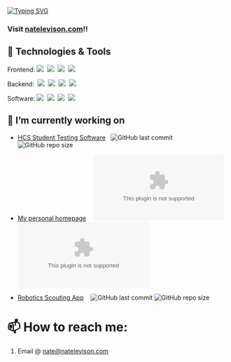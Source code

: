 [![Typing SVG](https://readme-typing-svg.herokuapp.com?font=Open+Sans&duration=1500&pause=1000&color=ffffff&vCenter=true&width=435&lines=%F0%9F%91%8B+Hello;%F0%9F%98%84+I+am+Nate+Levison+;%F0%9F%91%A8%E2%80%8D%F0%9F%92%BB+Full+Stack+Programmer;%F0%9F%97%9D+3y+Java+and+3y+webdev+experience;%F0%9F%A5%A3+Mac+and+Cheese+Enthusiast)](https://git.io/typing-svg)
### Visit [natelevison.com](https://natelevison.com)!!

## 🔧 Technologies & Tools
Frontend:
![](https://img.shields.io/badge/-JavaScript-c2bc00?logo=JavaScript)&nbsp;
![](https://img.shields.io/badge/-HTML-ff995e?logo=HTML5)&nbsp;
![](https://img.shields.io/badge/-CSS3-5ea1ff?logo=CSS3&logoColor=0082c3)&nbsp;
![](https://img.shields.io/badge/-Svelte-df793e?logo=Svelte)&nbsp;

Backend:&nbsp;
![](https://img.shields.io/badge/-Java-ff7569?logo=OpenJDK)&nbsp;
![](https://img.shields.io/badge/-Python-2db345?logo=Python)&nbsp;
![](https://img.shields.io/badge/-TypeScript-66cddd?logo=typescript)&nbsp;
![](https://img.shields.io/badge/-node.js-66d97a?logo=node.js)&nbsp;

Software:
![](https://img.shields.io/badge/-VSCode-5ea1ff?logo=visual-studio-code)&nbsp;
![](https://img.shields.io/badge/-GitHub-gray?logo=GitHub)&nbsp;
![](https://img.shields.io/badge/-Git-orange?logo=git)&nbsp;
![](https://img.shields.io/badge/-nginx-3a8855?logo=nginx)&nbsp;  

## 🔭 I’m currently working on
  -  [HCS Student Testing Software](https://github.com/Cheespeasa1234/uhl_tests) &nbsp;
![GitHub last commit](https://img.shields.io/github/last-commit/Cheespeasa1234/uhl_tests)
![GitHub repo size](https://img.shields.io/github/repo-size/Cheespeasa1234/uhl_tests)

  -  [My personal homepage](https://github.com/Cheespeasa1234/natelevison.com) &nbsp;&nbsp;
![GitHub last commit](https://img.shields.io/github/last-commit/Cheespeasa1234/natelevison.com)
![GitHub repo size](https://img.shields.io/github/repo-size/Cheespeasa1234/natelevison.com)

  -  [Robotics Scouting App](https://github.com/PioneersTeam1676/scouting) &nbsp;&nbsp;
![GitHub last commit](https://img.shields.io/github/last-commit/PioneersTeam1676/scouting)
![GitHub repo size](https://img.shields.io/github/repo-size/PioneersTeam1676/scouting)


# 📫 How to reach me:
  1. Email @ <nate@natelevison.com>

